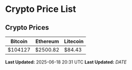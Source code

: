# Crypto Price List

## Crypto Prices
| Bitcoin | Ethereum | Litecoin |
| ------- | -------- | -------- |
| $104127 | $2500.82 | $84.43 |
**Last Updated:** 2025-06-18 20:31 UTC
**Last Updated:** $DATE$
